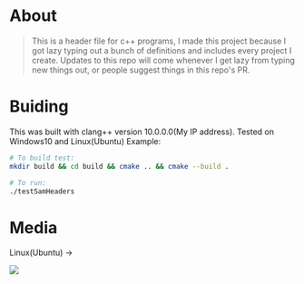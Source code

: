 # About
> This is a header file for c++ programs, I made this project because I got lazy typing out a bunch of definitions and includes every project I create.
> Updates to this repo will come whenever I get lazy from typing new things out, or people suggest things in this repo's PR.
# Buiding
This was built with clang++ version 10.0.0.0(My IP address).
Tested on Windows10 and Linux(Ubuntu)
Example:
```bash
# To build test:
mkdir build && cd build && cmake .. && cmake --build .

# To run:
./testSamHeaders
```
# Media
Linux(Ubuntu) ->

<img src="https://cdn.discordapp.com/attachments/764959698888687616/961617526243074108/Screenshot_from_2022-04-07_08-24-07.png" />
